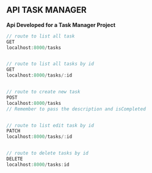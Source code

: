 ## API TASK MANAGER

**Api Developed for a Task Manager Project**

```js
// route to list all task
GET
localhost:8000/tasks


// route to list all tasks by id
GET
localhost:8000/tasks/:id


// route to create new task
POST
localhost:8000/tasks
// Remember to pass the description and isCompleted


// route to list edit task by id
PATCH
localhost:8000/tasks/:id


// route to delete tasks by id
DELETE
localhost:8000/tasks:id

```
